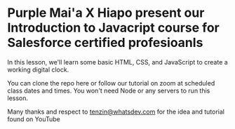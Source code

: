 # Purple Mai'a X Hiapo present our Introduction to Javacript course for Salesforce certified profesioanls

In this lesson, we'll learn some basic HTML, CSS, and JavaScript to create a working digital clock.

You can clone the repo here or follow our tutorial on zoom at scheduled class dates and times. You won't need Node or any servers to run this lesson.

Many thanks and respect to tenzin@whatsdev.com for the idea and tutorial found on YouTube
